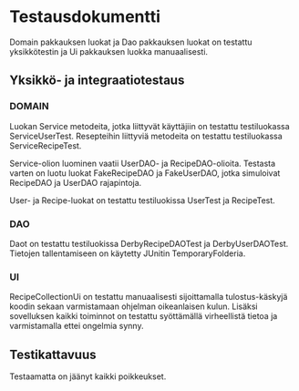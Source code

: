 # Testausdokumentti

Domain pakkauksen luokat ja Dao pakkauksen luokat on testattu yksikkötestin
 ja Ui pakkauksen luokka manuaalisesti.

## Yksikkö- ja integraatiotestaus

### DOMAIN

Luokan Service metodeita, jotka liittyvät käyttäjiin on testattu testiluokassa ServiceUserTest.
Resepteihin liittyviä metodeita on testattu testiluokassa ServiceRecipeTest. 

Service-olion luominen vaatii UserDAO- ja RecipeDAO-olioita. Testasta varten on luotu luokat
FakeRecipeDAO ja FakeUserDAO, jotka simuloivat RecipeDAO ja UserDAO rajapintoja. 

User- ja Recipe-luokat on testattu testiluokissa UserTest ja RecipeTest.

### DAO

Daot on testattu testiluokissa DerbyRecipeDAOTest ja DerbyUserDAOTest. Tietojen tallentamiseen 
on käytetty JUnitin TemporaryFolderia.

### UI

RecipeCollectionUi on testattu manuaalisesti sijoittamalla tulostus-käskyjä koodin sekaan
varmistamaan ohjelman oikeanlaisen kulun. Lisäksi sovelluksen kaikki toiminnot on testattu
syöttämällä virheellistä tietoa ja varmistamalla ettei ongelmia synny.

## Testikattavuus


Testaamatta on jäänyt kaikki poikkeukset.

##
